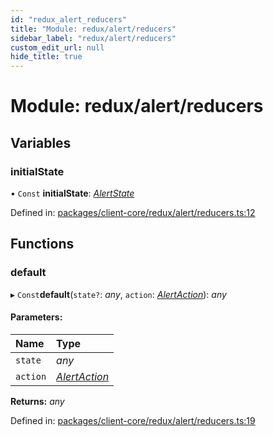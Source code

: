 ```yaml
---
id: "redux_alert_reducers"
title: "Module: redux/alert/reducers"
sidebar_label: "redux/alert/reducers"
custom_edit_url: null
hide_title: true
---
```


# Module: redux/alert/reducers

## Variables

### initialState

• `Const` **initialState**: [*AlertState*](../interfaces/redux_alert_actions.alertstate.md)

Defined in: [packages/client-core/redux/alert/reducers.ts:12](https://github.com/xr3ngine/xr3ngine/blob/66a84a950/packages/client-core/redux/alert/reducers.ts#L12)

## Functions

### default

▸ `Const`**default**(`state?`: *any*, `action`: [*AlertAction*](../interfaces/redux_alert_actions.alertaction.md)): *any*

#### Parameters:

Name | Type |
:------ | :------ |
`state` | *any* |
`action` | [*AlertAction*](../interfaces/redux_alert_actions.alertaction.md) |

**Returns:** *any*

Defined in: [packages/client-core/redux/alert/reducers.ts:19](https://github.com/xr3ngine/xr3ngine/blob/66a84a950/packages/client-core/redux/alert/reducers.ts#L19)
